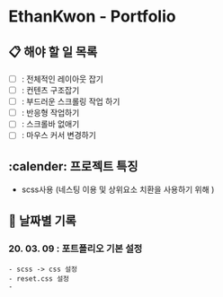 # EthanKwon - Portfolio

## :clipboard: 해야 할 일 목록

- [ ] : 전체적인 레이아웃 잡기
- [ ] : 컨텐츠 구조잡기 
- [ ] : 부드러운 스크롤링 작업 하기
- [ ] : 반응형 작업하기
- [ ] : 스크롤바 없애기
- [ ] : 마우스 커서 변경하기

## :calender: 프로젝트 특징 

 - scss사용 (네스팅 이용 및 상위요소 치환을 사용하기 위해 )


## :date: 날짜별 기록

### 20. 03. 09 : 포트폴리오 기본 설정 

    - scss -> css 설정
    - reset.css 설정
    - 